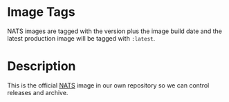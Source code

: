 # Image Tags

NATS images are tagged with the version plus the image build date and the latest production image will be tagged with `:latest`.

# Description

This is the official [NATS](https://hub.docker.com/_/nats) image in our own repository so we can control releases and archive.
